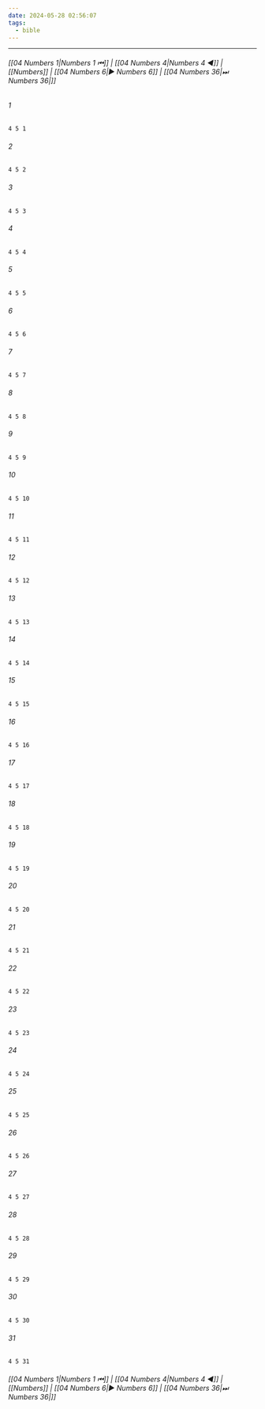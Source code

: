 ```yaml
---
date: 2024-05-28 02:56:07
tags:
  - bible
---
```

___

###### [[04 Numbers 1|Numbers 1 ⏮]] | [[04 Numbers 4|Numbers 4 ◀]] | [[Numbers]] | [[04 Numbers 6|▶ Numbers 6]] | [[04 Numbers 36|⏭ Numbers 36|]]

###### 1
``` verse
4 5 1 
```
###### 2
``` verse
4 5 2 
```
###### 3
``` verse
4 5 3 
```
###### 4
``` verse
4 5 4 
```
###### 5
``` verse
4 5 5 
```
###### 6
``` verse
4 5 6 
```
###### 7
``` verse
4 5 7 
```
###### 8
``` verse
4 5 8 
```
###### 9
``` verse
4 5 9 
```
###### 10
``` verse
4 5 10 
```
###### 11
``` verse
4 5 11 
```
###### 12
``` verse
4 5 12 
```
###### 13
``` verse
4 5 13 
```
###### 14
``` verse
4 5 14 
```
###### 15
``` verse
4 5 15 
```
###### 16
``` verse
4 5 16 
```
###### 17
``` verse
4 5 17 
```
###### 18
``` verse
4 5 18 
```
###### 19
``` verse
4 5 19 
```
###### 20
``` verse
4 5 20 
```
###### 21
``` verse
4 5 21 
```
###### 22
``` verse
4 5 22 
```
###### 23
``` verse
4 5 23 
```
###### 24
``` verse
4 5 24 
```
###### 25
``` verse
4 5 25 
```
###### 26
``` verse
4 5 26 
```
###### 27
``` verse
4 5 27 
```
###### 28
``` verse
4 5 28 
```
###### 29
``` verse
4 5 29 
```
###### 30
``` verse
4 5 30 
```
###### 31
``` verse
4 5 31 
```

###### [[04 Numbers 1|Numbers 1 ⏮]] | [[04 Numbers 4|Numbers 4 ◀]] | [[Numbers]] | [[04 Numbers 6|▶ Numbers 6]] | [[04 Numbers 36|⏭ Numbers 36|]]

